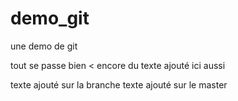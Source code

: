 # demo_git
une demo de git

tout se passe bien
<
encore du texte ajouté
ici aussi

texte ajouté sur la branche
texte ajouté sur le master
